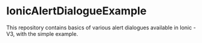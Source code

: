 # IonicAlertDialogueExample
This repository contains basics of various alert dialogues available in Ionic - V3, with the simple example.
